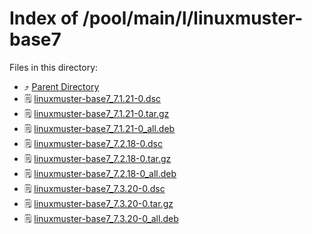 
# Index of /pool/main/l/linuxmuster-base7
Files in this directory:
- ⤴ [Parent Directory](../)
- 🗒 [linuxmuster-base7_7.1.21-0.dsc](linuxmuster-base7_7.1.21-0.dsc)
- 🗒 [linuxmuster-base7_7.1.21-0.tar.gz](linuxmuster-base7_7.1.21-0.tar.gz)
- 🗒 [linuxmuster-base7_7.1.21-0_all.deb](linuxmuster-base7_7.1.21-0_all.deb)
- 🗒 [linuxmuster-base7_7.2.18-0.dsc](linuxmuster-base7_7.2.18-0.dsc)
- 🗒 [linuxmuster-base7_7.2.18-0.tar.gz](linuxmuster-base7_7.2.18-0.tar.gz)
- 🗒 [linuxmuster-base7_7.2.18-0_all.deb](linuxmuster-base7_7.2.18-0_all.deb)
- 🗒 [linuxmuster-base7_7.3.20-0.dsc](linuxmuster-base7_7.3.20-0.dsc)
- 🗒 [linuxmuster-base7_7.3.20-0.tar.gz](linuxmuster-base7_7.3.20-0.tar.gz)
- 🗒 [linuxmuster-base7_7.3.20-0_all.deb](linuxmuster-base7_7.3.20-0_all.deb)
